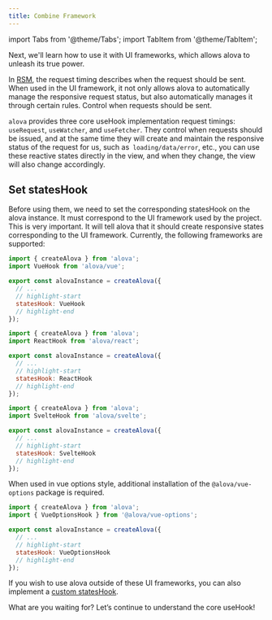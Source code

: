 ```yaml
---
title: Combine Framework
---
```


import Tabs from '@theme/Tabs';
import TabItem from '@theme/TabItem';

Next, we'll learn how to use it with UI frameworks, which allows alova to unleash its true power.

In [RSM](/tutorial/others/RSM), the request timing describes when the request should be sent. When used in the UI framework, it not only allows alova to automatically manage the responsive request status, but also automatically manages it through certain rules. Control when requests should be sent.

`alova` provides three core useHook implementation request timings: `useRequest`, `useWatcher`, and `useFetcher`. They control when requests should be issued, and at the same time they will create and maintain the responsive status of the request for us, such as` loading/data/error`, etc., you can use these reactive states directly in the view, and when they change, the view will also change accordingly.

## Set statesHook

Before using them, we need to set the corresponding statesHook on the alova instance. It must correspond to the UI framework used by the project. This is very important. It will tell alova that it should create responsive states corresponding to the UI framework. Currently, the following frameworks are supported:

<Tabs groupId="framework">
<TabItem value="1" label="vue composition">

```js
import { createAlova } from 'alova';
import VueHook from 'alova/vue';

export const alovaInstance = createAlova({
  // ...
  // highlight-start
  statesHook: VueHook
  // highlight-end
});
```

</TabItem>
<TabItem value="2" label="react">

```js
import { createAlova } from 'alova';
import ReactHook from 'alova/react';

export const alovaInstance = createAlova({
  // ...
  // highlight-start
  statesHook: ReactHook
  // highlight-end
});
```

</TabItem>
<TabItem value="3" label="svelte">

```js
import { createAlova } from 'alova';
import SvelteHook from 'alova/svelte';

export const alovaInstance = createAlova({
  // ...
  // highlight-start
  statesHook: SvelteHook
  // highlight-end
});
```

</TabItem>
<TabItem value="4" label="vue options">

When used in vue options style, additional installation of the `@alova/vue-options` package is required.

```js
import { createAlova } from 'alova';
import { VueOptionsHook } from '@alova/vue-options';

export const alovaInstance = createAlova({
  // ...
  // highlight-start
  statesHook: VueOptionsHook
  // highlight-end
});
```

</TabItem>
</Tabs>

If you wish to use alova outside of these UI frameworks, you can also implement a [custom statesHook](/tutorial/custom/custom-stateshook).

What are you waiting for? Let’s continue to understand the core useHook!
